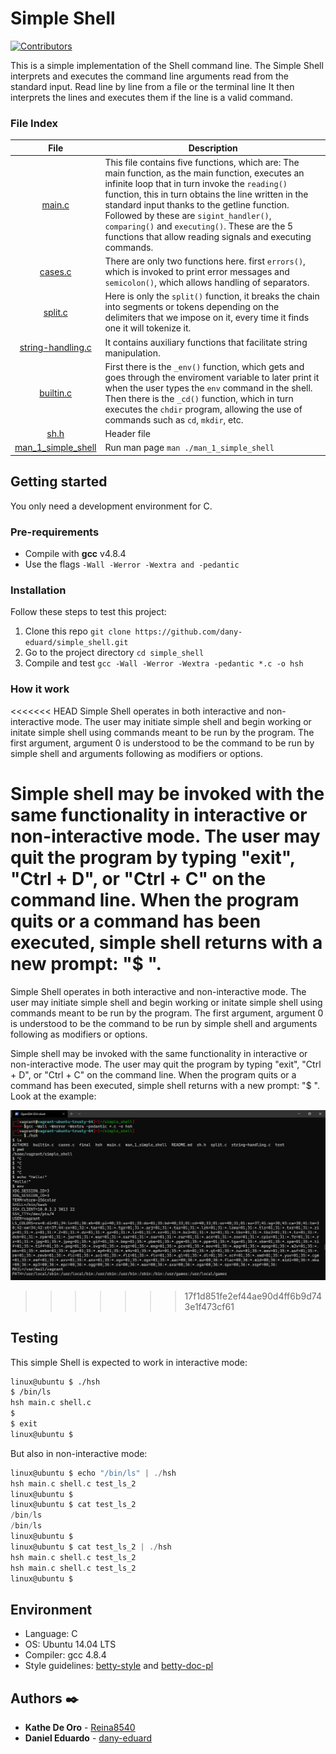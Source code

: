 # Simple Shell

[![Contributors][contributors-shield]][contributors-url]

This is a simple implementation of the Shell command line. The Simple Shell interprets and executes the command line arguments read from the standard input. Read line by line from a file or the terminal line It then interprets the lines and executes them if the line is a valid command.

### File Index
|File           |Description    |
|:-:	          |---	          |
|[main.c](https://github.com/dany-eduard/simple_shell/blob/main/main.c)               |This file contains five functions, which are: The main function, as the main function, executes an infinite loop that in turn invoke the ```reading()``` function, this in turn obtains the line written in the standard input thanks to the getline function. Followed by these are ```sigint_handler()```, ```comparing()``` and ```executing()```. These are the 5 functions that allow reading signals and executing commands.               |
|[cases.c](https://github.com/dany-eduard/simple_shell/blob/main/cases.c)               |There are only two functions here. first ```errors()```, which is invoked to print error messages and ```semicolon()```, which allows handling of separators.               |
|[split.c](https://github.com/dany-eduard/simple_shell/blob/main/split.c)               |Here is only the ```split()``` function, it breaks the chain into segments or tokens depending on the delimiters that we impose on it, every time it finds one it will tokenize it.               |
|[string-handling.c](https://github.com/dany-eduard/simple_shell/blob/main/string-handling.c)               |It contains auxiliary functions that facilitate string manipulation.               |
|[builtin.c](https://github.com/dany-eduard/simple_shell/blob/main/builtin.c)               |First there is the ```_env()``` function, which gets and goes through the enviroment variable to later print it when the user types the ```env``` command in the shell. Then there is the ```_cd()``` function, which in turn executes the ```chdir``` program, allowing the use of commands such as ```cd```, ```mkdir```, etc.               |
|[sh.h](https://github.com/dany-eduard/simple_shell/blob/main/sh.h)               |Header file               |
|[man_1_simple_shell](https://github.com/dany-eduard/simple_shell/blob/main/man_1_simple_shell)               |Run man page ```man ./man_1_simple_shell```               |


## Getting started
You only need a development environment for C. 

### Pre-requirements
* Compile with **gcc** v4.8.4
* Use the flags ```-Wall -Werror -Wextra and -pedantic```

### Installation

Follow these steps to test this project:
1) Clone this repo ```git clone https://github.com/dany-eduard/simple_shell.git```
2) Go to the project directory ```cd simple_shell```
3) Compile and test ```gcc -Wall -Werror -Wextra -pedantic *.c -o hsh```


### How it work
<<<<<<< HEAD
 Simple Shell operates in both interactive and non-interactive  mode.  The user  may initiate simple shell and begin working or initate simple shell using commands meant to be run by the program.
 The first argument, argument 0 is understood to be the command to be  run by simple shell and arguments following as modifiers or options.

 Simple shell may be invoked with the same functionality in interactive or non-interactive mode.  The user may quit the program  by  typing  "exit", "Ctrl + D", or "Ctrl + C" on the command line.  When the program quits or a command has been executed, simple shell returns with a new prompt: "$ ".
=======
Simple Shell operates in both interactive and non-interactive mode. The user  may initiate simple shell and begin working or initate simple shell using commands meant to be run by the program. The first argument, argument 0 is understood to be the command to be  run by simple shell and arguments following as modifiers or options.

Simple shell may be invoked with the same functionality in interactive or non-interactive mode.  The user may quit the program  by  typing  "exit", "Ctrl + D", or "Ctrl + C" on the command line. When the program quits or a command has been executed, simple shell returns with a new prompt: "$ ". Look at the example:

![Example Simple_shell 2020-11-25 194147](https://raw.githubusercontent.com/dany-eduard/simple_shell/main/test/Example%20Simple_shell%202020-11-25%20194147.png)
>>>>>>> 17f1d851fe2ef44ae90d4ff6b9d743e1f473cf61

## Testing
This simple Shell is expected to work in interactive mode:
```sh
linux@ubuntu $ ./hsh
$ /bin/ls
hsh main.c shell.c
$
$ exit
linux@ubuntu $
```
But also in non-interactive mode:
```c
linux@ubuntu $ echo "/bin/ls" | ./hsh
hsh main.c shell.c test_ls_2
linux@ubuntu $
linux@ubuntu $ cat test_ls_2
/bin/ls
/bin/ls
linux@ubuntu $
linux@ubuntu $ cat test_ls_2 | ./hsh
hsh main.c shell.c test_ls_2
hsh main.c shell.c test_ls_2
linux@ubuntu $
```

## Environment
* Language: C
* OS: Ubuntu 14.04 LTS
* Compiler: gcc 4.8.4
*  Style guidelines: [betty-style](https://github.com/holbertonschool/Betty/blob/master/betty-style.pl) and [betty-doc-pl](https://github.com/holbertonschool/Betty/blob/master/betty-doc.pl)  

## Authors ✒️
* **Kathe De Oro** - [Reina8540](https://github.com/Reina8540)
* **Daniel Eduardo** - [dany-eduard](https://github.com/dany-eduard)



[contributors-shield]: https://img.shields.io/github/contributors/dany-eduard/simple_shell?style=social&logo=appveyor
[contributors-url]: https://github.com/dany-eduard/simple_shell/graphs/contributors
